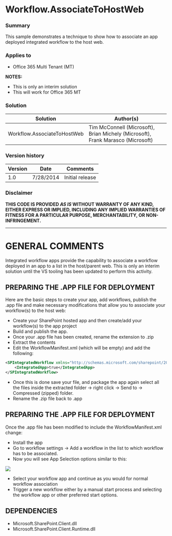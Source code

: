 # Workflow.AssociateToHostWeb #

### Summary ###
This sample demonstrates a technique to show how to associate an app deployed integrated workflow to the host web. 

### Applies to ###
-  Office 365 Multi Tenant (MT)

**NOTES:** 
-  This is only an interim solution
-  This will work for Office 365 MT


### Solution ###
Solution | Author(s)
---------|----------
Workflow.AssociateToHostWeb | Tim McConnell (Microsoft), Brian Michely (Microsoft), Frank Marasco (Microsoft)

### Version history ###
Version  | Date | Comments
---------| -----| --------
1.0  | 7/28/2014 | Initial release

### Disclaimer ###
**THIS CODE IS PROVIDED *AS IS* WITHOUT WARRANTY OF ANY KIND, EITHER EXPRESS OR IMPLIED, INCLUDING ANY IMPLIED WARRANTIES OF FITNESS FOR A PARTICULAR PURPOSE, MERCHANTABILITY, OR NON-INFRINGEMENT.**


----------

# GENERAL COMMENTS #
Integrated workflow apps provide the capability to associate a workflow deployed in an app to a list in the host/parent web.
This is only an interim solution until the VS tooling has been updated to perform this activity. 


## PREPARING THE .APP FILE FOR DEPLOYMENT ##

Here are the basic steps to create your app, add workflows, publish the .app file and make necessary modifications that allow you to associate your workflow(s) to the host web:

- Create your SharePoint hosted app and then create/add your workflow(s) to the app project 
- Build and publish the app. 
- Once your .app file has been created, rename the extension to .zip
- Extract the contents
- Edit the WorkflowManifest.xml (which will be empty) and add the following:	

```XML
<SPIntegratedWorkflow xmlns="http://schemas.microsoft.com/sharepoint/2014/app/integratedworkflow">
    <IntegratedApp>true</IntegratedApp>
</SPIntegratedWorkflow>
```
-  Once this is done save your file, and package the app again select all the files inside the extracted folder -> right click -> Send to -> Compressed (zipped) folder.
-  Rename the .zip file back to .app


## PREPARING THE .APP FILE FOR DEPLOYMENT ##
	
Once the .app file has been modified to include the WorkflowManifest.xml change:

- Install the app 
- Go to workflow settings -> Add a workflow in the list to which workflow has to be associated. 
- Now you will see App Selection options similar to this:

![](http://i.imgur.com/tUADxZ9.png)

- Select your workflow app and continue as you would for normal workflow association
- Trigger a new workflow either by a manual start process and selecting the workflow app or other preferred start options.


## DEPENDENCIES ##
- Microsoft.SharePoint.Client.dll
- Microsoft.SharePoint.Client.Runtime.dll